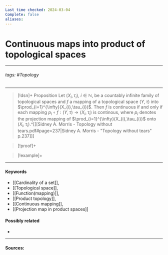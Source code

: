 ```yaml
---
Last time checked: 2024-03-04
Complete: false
aliases:
---
```

# Continuous maps into product of topological spaces
***
###### tags: #Topology 
***
>[!dsn]+ Proposition
>Let $(X_{i},\tau_{i})$, $i\in\mathbb{N}$, be a countably infinite family of topological spaces and $f$ a mapping of a topological space $(Y,\tau)$ into $\prod_{i=1}^{\infty}(X_{i},\tau_{i})$. Then $f$ is continuous if and only if each mapping $p_{i}\circ f:(Y,\tau)\to(X_{i},\tau_{i})$ is continous, where $p_{i}$ denotes the projection mapping of $\prod_{i=1}^{\infty}(X_{i},\tau_{i})$ onto $(X_{i},\tau_{i})$.^[[[Sidney A. Morris - Topology without tears.pdf#page=237|Sidney A. Morris - "Topology without tears" p.237]]]

>[!proof]+
>

>[!example]+ 
>
***
#### Keywords
- [[Cardinality of a set]],
- [[Topological space]],
- [[Function(mapping)]],
- [[Product topology]],
- [[Continuous mapping]],
- [[Projection map in product spaces]]
#### Possibly related
- 
***
#### Sources: